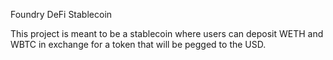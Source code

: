 Foundry DeFi Stablecoin

This project is meant to be a stablecoin where users can deposit WETH and WBTC in exchange for a token that will be pegged to the USD.
